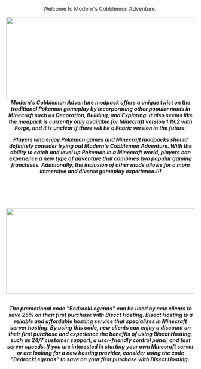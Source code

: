 <center>

<p><em><strong><img src="https://www.bisecthosting.com/images/CF/Cobblemon_Adventures/BH_NU_HEADER.webp" alt="" /></strong></em></p>
<p>&nbsp;</p>
  Welcome to Modern's Cobblemon Adventure. 
<p style="text-align: center;"><em><strong><img src="https://www.bisecthosting.com/images/CF/Cobblemon_Adventures/BH_NU_BANNER1.webp" alt="" width="1123" height="220" />Modern's Cobblemon Adventure modpack offers a unique twist on the traditional Pokemon gameplay by incorporating other popular mods in Minecraft such as Decoration, Building, and Exploring. It also seems like the modpack is currently only available for Minecraft version 1.19.2 with Forge, and it is unclear if there will be a Fabric version in the future.

Players who enjoy Pokemon games and Minecraft modpacks should definitely consider trying out Modern's Cobblemon Adventure. With the ability to catch and level up Pokemon in a Minecraft world, players can experience a new type of adventure that combines two popular gaming franchises. Additionally, the inclusion of other mods allows for a more immersive and diverse gameplay experience.!!!<br /></strong></em></p>
<p><em><strong>&nbsp;</strong></em></p>
<p><em><strong><img src="https://www.bisecthosting.com/images/CF/Cobblemon_Adventures/BH_NU_BANNER3.webp" alt="" /></strong></em></p>
<p>&nbsp;</p>
<p style="text-align: center;"><a href="https://www.curseforge.com/linkout?remoteUrl=https%253a%252f%252fbisecthosting.com%252fBedrockLegends" target="_blank" rel="noopener noreferrer"><img src="https://www.bisecthosting.com/images/CF/Cobblemon_Adventures/BH_NU_PROMO.webp?width=960&amp;height=100" alt="" width="1125" height="229" /></a></p>
<p style="text-align: center;"><br /><em><strong>The promotional code "BedrockLegends" can be used by new clients to save 25% on their first purchase with Bisect Hosting. Bisect Hosting is a reliable and affordable hosting service that specializes in Minecraft server hosting. By using this code, new clients can enjoy a discount on their first purchase and experience the benefits of using Bisect Hosting, such as 24/7 customer support, a user-friendly control panel, and fast server speeds. If you are interested in starting your own Minecraft server or are looking for a new hosting provider, consider using the code "BedrockLegends" to save on your first purchase with Bisect Hosting.&nbsp;</strong></em></p>
<p><em><strong>&nbsp;</strong></em></p>

  </center>
